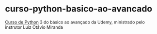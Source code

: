 # curso-python-basico-ao-avancado
[Curso de Python](https://www.udemy.com/course/python-3-do-zero-ao-avancado) 3 do básico ao avançado da Udemy, ministrado pelo instrutor Luiz Otávio Miranda


